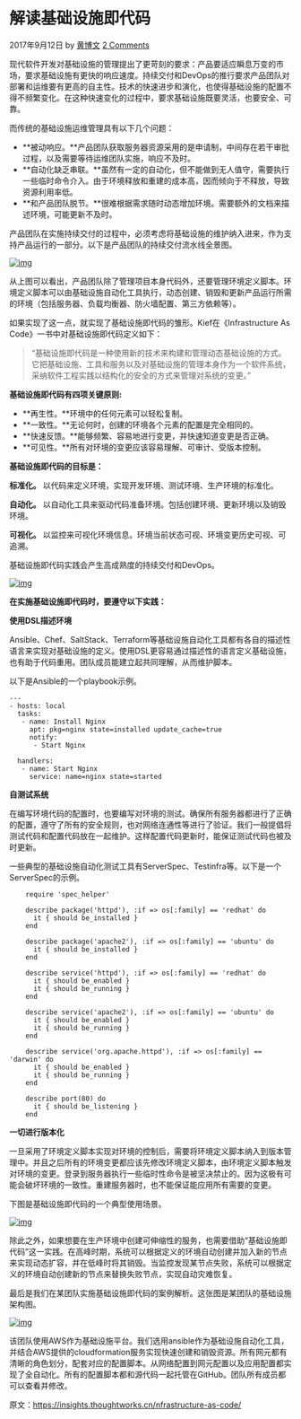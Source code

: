 # 解读基础设施即代码

2017年9月12日 by [黄博文](https://insights.thoughtworks.cn/author/huangbowen/) [2 Comments](https://insights.thoughtworks.cn/nfrastructure-as-code/#comments)

现代软件开发对基础设施的管理提出了更苛刻的要求：产品要适应瞬息万变的市场，要求基础设施有更快的响应速度。持续交付和DevOps的推行要求产品团队对部署和运维要有更高的自主性。技术的快速进步和演化，也使得基础设施的配置不得不频繁变化。在这种快速变化的过程中，要求基础设施既要灵活，也要安全、可靠。

而传统的基础设施运维管理具有以下几个问题：

- **被动响应。**产品团队获取服务器资源采用的是申请制，中间存在若干审批过程，以及需要等待运维团队实施，响应不及时。
- **自动化缺乏串联。**虽然有一定的自动化，但不能做到无人值守，需要执行一些临时命令介入。由于环境释放和重建的成本高，因而倾向于不释放，导致资源利用率低。
- **和产品团队脱节。**很难根据需求随时动态增加环境。需要额外的文档来描述环境，可能更新不及时。

产品团队在实施持续交付的过程中，必须考虑将基础设施的维护纳入进来，作为支持产品运行的一部分。以下是产品团队的持续交付流水线全景图。

[![img](http://insights.thoughtworks.cn/wp-content/uploads/2017/09/1-teamcd-1024x502.png)](http://insights.thoughtworks.cn/wp-content/uploads/2017/09/1-teamcd.png)

从上图可以看出，产品团队除了管理项目本身代码外，还要管理环境定义脚本。环境定义脚本可以由基础设施自动化工具执行，动态创建、销毁和更新产品运行所需的环境（包括服务器、负载均衡器、防火墙配置、第三方依赖等）。

如果实现了这一点，就实现了基础设施即代码的雏形。Kief在《Infrastructure As Code》一书中对基础设施即代码定义如下：

> “基础设施即代码是一种使用新的技术来构建和管理动态基础设施的方式。它把基础设施、工具和服务以及对基础设施的管理本身作为一个软件系统，采纳软件工程实践以结构化的安全的方式来管理对系统的变更。”

**基础设施即代码有四项关键原则:**

- **再生性。**环境中的任何元素可以轻松复制。
- **一致性。**无论何时，创建的环境各个元素的配置是完全相同的。
- **快速反馈。**能够频繁、容易地进行变更，并快速知道变更是否正确。
- **可见性。**所有对环境的变更应该容易理解、可审计、受版本控制。

**基础设施即代码的目标是：**

**标准化。** 以代码来定义环境，实现开发环境、测试环境、生产环境的标准化。

**自动化。** 以自动化工具来驱动代码准备环境。包括创建环境、更新环境以及销毁环境。

**可视化。** 以监控来可视化环境信息。环境当前状态可视、环境变更历史可视、可追溯。

基础设施即代码实践会产生高成熟度的持续交付和DevOps。

[![img](http://insights.thoughtworks.cn/wp-content/uploads/2017/09/2-CD-DevOps-1-1024x404.png)](http://insights.thoughtworks.cn/wp-content/uploads/2017/09/2-CD-DevOps-1.png)

**在实施基础设施即代码时，要遵守以下实践：**

**使用DSL描述环境**

Ansible、Chef、SaltStack、Terraform等基础设施自动化工具都有各自的描述性语言来实现对基础设施的定义。使用DSL更容易通过描述性的语言定义基础设施，也有助于代码重用。团队成员能建立起共同理解，从而维护脚本。

以下是Ansible的一个playbook示例。

```
---
- hosts: local
  tasks:
   - name: Install Nginx
     apt: pkg=nginx state=installed update_cache=true
     notify:
      - Start Nginx

  handlers:
   - name: Start Nginx
     service: name=nginx state=started
```

**自测试系统**

在编写环境代码的配置时，也要编写对环境的测试。确保所有服务器都进行了正确的配置，遵守了所有的安全规则，也对网络连通性等进行了验证。我们一般提倡将测试代码和配置代码放在一起维护。这样配置代码更新时，能保证测试代码也被及时更新。

一些典型的基础设施自动化测试工具有ServerSpec、Testinfra等。以下是一个ServerSpec的示例。

```
    require 'spec_helper'

    describe package('httpd'), :if => os[:family] == 'redhat' do
      it { should be_installed }
    end

    describe package('apache2'), :if => os[:family] == 'ubuntu' do
      it { should be_installed }
    end

    describe service('httpd'), :if => os[:family] == 'redhat' do
      it { should be_enabled }
      it { should be_running }
    end

    describe service('apache2'), :if => os[:family] == 'ubuntu' do
      it { should be_enabled }
      it { should be_running }
    end

    describe service('org.apache.httpd'), :if => os[:family] == 'darwin' do
      it { should be_enabled }
      it { should be_running }
    end

    describe port(80) do
      it { should be_listening }
    end
```

**一切进行版本化**

一旦采用了环境定义脚本实现对环境的控制后，需要将环境定义脚本纳入到版本管理中。并且之后所有的环境变更都应该先修改环境定义脚本，由环境定义脚本触发对环境的变更。登录到服务器执行一些临时性命令是被坚决禁止的。因为这极有可能会破坏环境的一致性。重建服务器时，也不能保证能应用所有需要的变更。

下图是基础设施即代码的一个典型使用场景。

[![img](http://insights.thoughtworks.cn/wp-content/uploads/2017/09/3-VCS-1024x507.png)](http://insights.thoughtworks.cn/wp-content/uploads/2017/09/3-VCS.png)

除此之外，如果想要在生产环境中创建可伸缩性的服务，也需要借助“基础设施即代码”这一实践。在高峰时期，系统可以根据定义的环境自动创建并加入新的节点来实现动态扩容，并在低峰时将其销毁。当监控发现某节点失败，系统可以根据定义的环境自动创建新的节点来替换失败节点，实现自动灾难恢复。

最后是我们在某团队实施基础设施即代码的案例解析。这张图是某团队的基础设施架构图。

[![img](http://insights.thoughtworks.cn/wp-content/uploads/2017/09/4-vpc.png)](http://insights.thoughtworks.cn/wp-content/uploads/2017/09/4-vpc.png)

该团队使用AWS作为基础设施平台。我们选用ansible作为基础设施自动化工具，并结合AWS提供的cloudformation服务实现快速创建和销毁资源。所有网元都有清晰的角色划分，配套对应的配置脚本。从网络配置到网元配置以及应用配置都实现了全自动化。所有的配置脚本都和源代码一起托管在GitHub。团队所有成员都可以查看并修改。



原文：https://insights.thoughtworks.cn/nfrastructure-as-code/